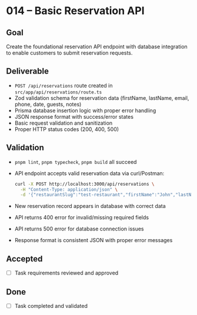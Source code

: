 # 014 – Basic Reservation API

## Goal

Create the foundational reservation API endpoint with database integration to enable customers to submit reservation requests.

## Deliverable

- `POST /api/reservations` route created in `src/app/api/reservations/route.ts`
- Zod validation schema for reservation data (firstName, lastName, email, phone, date, guests, notes)
- Prisma database insertion logic with proper error handling
- JSON response format with success/error states
- Basic request validation and sanitization
- Proper HTTP status codes (200, 400, 500)

## Validation

- `pnpm lint`, `pnpm typecheck`, `pnpm build` all succeed
- API endpoint accepts valid reservation data via curl/Postman:

  ```bash
  curl -X POST http://localhost:3000/api/reservations \
    -H "Content-Type: application/json" \
    -d '{"restaurantSlug":"test-restaurant","firstName":"John","lastName":"Doe","email":"john@example.com","date":"2024-01-15T19:00:00Z","guests":2}'
  ```

- New reservation record appears in database with correct data
- API returns 400 error for invalid/missing required fields
- API returns 500 error for database connection issues
- Response format is consistent JSON with proper error messages

## Accepted

- [ ] Task requirements reviewed and approved

## Done

- [ ] Task completed and validated
